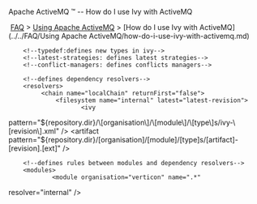 Apache ActiveMQ ™ -- How do I use Ivy with ActiveMQ 

 [FAQ](/FAQ/index.md) > [Using Apache ActiveMQ](../../FAQ/using-apache-activemq.md) > [How do I use Ivy with ActiveMQ](../../FAQ/Using Apache ActiveMQ/how-do-i-use-ivy-with-activemq.md)


<ivyconf>
        <!--loads properties file as ivy variables, 0..n-->
        <properties file="${ivy.conf.dir}/ivyconf-file.properties" />
        <!--configures ivy with some defaults, 0..1-->
        <conf defaultResolver="localChain" checkUpToDate="false" />

        <!--typedef:defines new types in ivy-->
        <!--latest-strategies: defines latest strategies-->
        <!--conflict-managers: defines conflicts managers-->

        <!--defines dependency resolvers-->
        <resolvers>
             <chain name="localChain" returnFirst="false">
                 <filesystem name="internal" latest="latest-revision">
                        <ivy     
pattern="${repository.dir}/\[organisation\]/\[module\]/\[type\]s/ivy-\[revision\].xml" />
                        <artifact
pattern="${repository.dir}/\[organisation\]/\[module\]/\[type\]s/\[artifact\]-\[revision\].\[ext\]" />
                </filesystem>
                <ivyrep name="ivyrep"/>
             </chain>
             <ibiblio name="ibiblio"
pattern="\[organisation\]/jars/\[module\]-\[revision\].\[ext\]"/>
        </resolvers>

        <!--defines rules between modules and dependency resolvers-->
        <modules>
                <module organisation="verticon" name=".*"
resolver="internal" />
                <module organisation="mandarax" name=".*"
resolver="internal" />
                <module organisation="geronimo-spec" name=".*"
resolver="ibiblio" />
                <module organisation="tomcat" name=".*"
resolver="ibiblio" />
        </modules>

</ivyconf>

